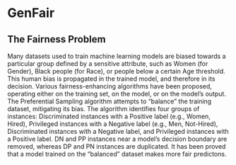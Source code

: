 # GenFair

## The Fairness Problem
Many datasets used to train machine learning models are biased towards a particular group defined by a sensitive attribute, such as Women (for Gender), Black people (for Race), or people below a certain Age threshold. 
This human bias is propagated in the trained model, and therefore in its decision. Various fairness-enhancing algorithms have been proposed, operating either on the training set, on the model, or on the model’s output.
The Preferential Sampling algorithm attempts to “balance” the training dataset, mitigating its bias. The algorithm identifies four groups of instances: Discriminated instances with a Positive label (e.g., Women, Hired), Privileged instances with a Negative label (e.g., Men, Not-Hired), Discriminated instances with a Negative label, and Privileged instances with a Positive label.
DN and PP instances near a model’s decision boundary are removed, whereas DP and PN instances are duplicated. It has been proved that a model trained on the “balanced” dataset makes more fair predictons.
